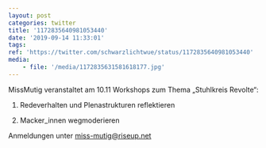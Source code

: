 ```yaml
---
layout: post
categories: twitter
title: '1172835640981053440'
date: '2019-09-14 11:33:01'
tags: 
ref: 'https://twitter.com/schwarzlichtwue/status/1172835640981053440'
media:
    - file: '/media/1172835631581618177.jpg'
---
```

MissMutig veranstaltet am 10.11 Workshops zum Thema „Stuhlkreis Revolte“:

1. Redeverhalten und Plenastrukturen reflektieren

2. Macker_innen wegmoderieren



Anmeldungen unter miss-mutig@riseup.net  

